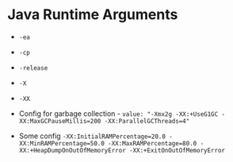 # Java Runtime Arguments

* `-ea`
* `-cp`
* `-release`
* `-X`
* `-XX`

* Config for garbage collection - `value: "-Xmx2g -XX:+UseG1GC -XX:MaxGCPauseMillis=200 -XX:ParallelGCThreads=4"`
* Some config `-XX:InitialRAMPercentage=20.0 -XX:MinRAMPercentage=50.0 -XX:MaxRAMPercentage=80.0 -XX:+HeapDumpOnOutOfMemoryError -XX:+ExitOnOutOfMemoryError`
